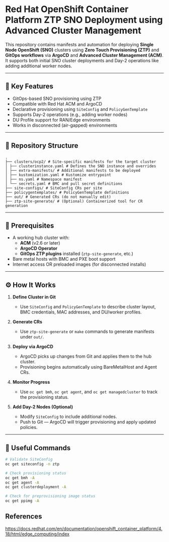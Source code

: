 # Red Hat OpenShift Container Platform ZTP SNO Deployment using Advanced Cluster Management

This repository contains manifests and automation for deploying **Single Node OpenShift (SNO)** clusters using **Zero Touch Provisioning (ZTP)** and **GitOps workflows** via **ArgoCD** and **Advanced Cluster Management (ACM)**. It supports both initial SNO cluster deployments and Day-2 operations like adding additional worker nodes.

---

## 🔧 Key Features

- GitOps-based SNO provisioning using ZTP
- Compatible with Red Hat ACM and ArgoCD
- Declarative provisioning using `SiteConfig` and `PolicyGenTemplate`
- Supports Day-2 operations (e.g., adding worker nodes)
- DU Profile support for RAN/Edge environments
- Works in disconnected (air-gapped) environments

---

## 📁 Repository Structure

```
.
├── clusters/ocp2/ # Site-specific manifests for the target cluster
│ ├── clusterinstance.yaml # Defines the SNO instance and overrides
│ ├── extra-manifests/ # Additional manifests to be deployed
│ ├── kustomization.yaml # Kustomize entrypoint
│ ├── ns.yaml # Namespace manifest
│ └── secrets.yaml # BMC and pull secret definitions
├── site-configs/ # SiteConfig CRs per site
├── policygentemplates/ # PolicyGenTemplate definitions
├── out/ # Generated CRs (do not manually edit)
├── ztp-site-generate/ # (Optional) Containerized tool for CR generation
```

---

## 🚀 Prerequisites

- A working hub cluster with:
  - **ACM** (v2.6 or later)
  - **ArgoCD Operator**
  - **GitOps ZTP plugins** installed (`ztp-site-generate`, etc.)
- Bare metal hosts with BMC and PXE boot support
- Internet access OR preloaded images (for disconnected installs)

---

## ⚙️ How It Works

1. **Define Cluster in Git**
   - Use `SiteConfig` and `PolicyGenTemplate` to describe cluster layout, BMC credentials, MAC addresses, and DU/worker profiles.

2. **Generate CRs**
   - Use `ztp-site-generate` or `make` commands to generate manifests under `out/`.

3. **Deploy via ArgoCD**
   - ArgoCD picks up changes from Git and applies them to the hub cluster.
   - Provisioning begins automatically using BareMetalHost and Agent CRs.

4. **Monitor Progress**
   - Use `oc get bmh`, `oc get agent`, and `oc get managedcluster` to track the provisioning status.

5. **Add Day-2 Nodes (Optional)**
   - Modify `SiteConfig` to include additional nodes.
   - Push to Git — ArgoCD will trigger provisioning and apply updated policies.

---

## 🧪 Useful Commands

```bash
# Validate SiteConfig
oc get siteconfig -n ztp

# Check provisioning status
oc get bmh -A
oc get agent -A
oc get clusterdeployment -A

# Check for preprovisioning image status
oc get ppimg -A
```

## References
https://docs.redhat.com/en/documentation/openshift_container_platform/4.18/html/edge_computing/index
